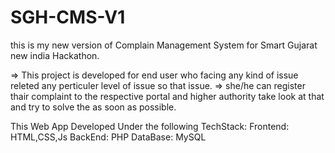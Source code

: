 # SGH-CMS-V1
this is my new version of Complain Management System for Smart Gujarat new india Hackathon.

=> This project is developed for end user who facing any kind of issue releted any perticuler level of issue so that issue.
=> she/he can register thair complaint to the respective portal and higher authority take look at that and try to solve the as soon as possible.

This Web App Developed Under the following TechStack:
  Frontend:
    HTML,CSS,Js
  BackEnd:
    PHP
  DataBase:
    MySQL
